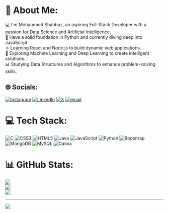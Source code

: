 # 💫 About Me:
💻 I'm Mohammed Shahbaz, an aspiring Full-Stack Developer with a passion for Data Science and Artificial Intelligence.<br>🐍 Have a solid foundation in Python and currently diving deep into JavaScript.<br>⚛️ Learning React and Node.js to build dynamic web applications.<br>🤖 Exploring Machine Learning and Deep Learning to create intelligent solutions.<br>📊 Studying Data Structures and Algorithms to enhance problem-solving skills.<br>


## 🌐 Socials:
[![Instagram](https://img.shields.io/badge/Instagram-%23E4405F.svg?logo=Instagram&logoColor=white)](https://instagram.com/shahbazmohammedd) [![LinkedIn](https://img.shields.io/badge/LinkedIn-%230077B5.svg?logo=linkedin&logoColor=white)](https://linkedin.com/in/shahbazmohammedd) [![X](https://img.shields.io/badge/X-black.svg?logo=X&logoColor=white)](https://x.com/@Shahbazmdd) [![email](https://img.shields.io/badge/Email-D14836?logo=gmail&logoColor=white)](mailto:mohammeddshahbaz@gmail.com) 

# 💻 Tech Stack:
![C](https://img.shields.io/badge/c-%2300599C.svg?style=for-the-badge&logo=c&logoColor=white) ![CSS3](https://img.shields.io/badge/css3-%231572B6.svg?style=for-the-badge&logo=css3&logoColor=white) ![HTML5](https://img.shields.io/badge/html5-%23E34F26.svg?style=for-the-badge&logo=html5&logoColor=white) ![Java](https://img.shields.io/badge/java-%23ED8B00.svg?style=for-the-badge&logo=openjdk&logoColor=white) ![JavaScript](https://img.shields.io/badge/javascript-%23323330.svg?style=for-the-badge&logo=javascript&logoColor=%23F7DF1E) ![Python](https://img.shields.io/badge/python-3670A0?style=for-the-badge&logo=python&logoColor=ffdd54) ![Bootstrap](https://img.shields.io/badge/bootstrap-%238511FA.svg?style=for-the-badge&logo=bootstrap&logoColor=white) ![MongoDB](https://img.shields.io/badge/MongoDB-%234ea94b.svg?style=for-the-badge&logo=mongodb&logoColor=white) ![MySQL](https://img.shields.io/badge/mysql-4479A1.svg?style=for-the-badge&logo=mysql&logoColor=white) ![Canva](https://img.shields.io/badge/Canva-%2300C4CC.svg?style=for-the-badge&logo=Canva&logoColor=white)
# 📊 GitHub Stats:
![](https://github-readme-stats.vercel.app/api?username=shahbazmdd&theme=dark&hide_border=false&include_all_commits=false&count_private=false)<br/>
![](https://nirzak-streak-stats.vercel.app/?user=shahbazmdd&theme=dark&hide_border=false)<br/>
![](https://github-readme-stats.vercel.app/api/top-langs/?username=shahbazmdd&theme=dark&hide_border=false&include_all_commits=false&count_private=false&layout=compact)

---
[![](https://visitcount.itsvg.in/api?id=shahbazmdd&icon=0&color=0)](https://visitcount.itsvg.in)

<!-- Proudly created with GPRM ( https://gprm.itsvg.in ) -->
